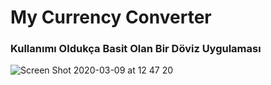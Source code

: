 # My Currency Converter

### Kullanımı Oldukça Basit Olan Bir Döviz Uygulaması

![Screen Shot 2020-03-09 at 12 47 20](https://user-images.githubusercontent.com/52778108/76251633-935da300-6204-11ea-97a7-d11d341fdbf1.png)
